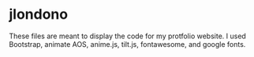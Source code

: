 # jlondono
These files are meant to display the code for my protfolio website. I used Bootstrap, animate AOS, anime.js, tilt.js, fontawesome, and google fonts.
